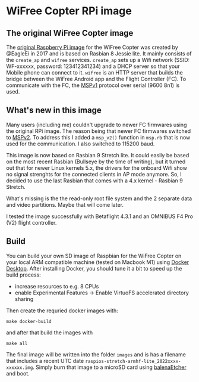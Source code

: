 # WiFree Copter RPi image

## The original WiFree Copter image

The [original Raspberry Pi image](https://open-diy-projects.com/topic/raspberry-pi-image-installation-und-verkabelung/) for the WiFree Copter was created by @EagleEi in 2017 and is based on Rasbian 8 Jessie lite.
It mainly consists of the `create_ap` and `wifree` services. `create_ap` sets up a Wifi network (SSID: WF-xxxxxx, password: 123412341234) and a DHCP server so that your Mobile phone can connect to it.
`wifree` is an HTTP server that builds the bridge between the WiFree Android app and the Flight Controller (FC).
To communicate with the FC, the [MSPv1](https://ardupilot.org/copter/docs/common-msp-overview.html) protocol over serial (9600 8n1) is used.

## What's new in this image

Many users (including me) couldn't upgrade to newer FC firmwares using the original RPi image.
The reason being that newer FC firmwares switched to [MSPv2](https://github.com/iNavFlight/inav/wiki/MSP-V2).
To address this I added a `msp_v2()` function in `msp.rb` that is now used for the communication.
I also switched to 115200 baud. 

This image is now based on Rasbian 9 Stretch lite. 
It could easily be based on the most recent Rasbian (Bullseye by the time of writing), but it turned out that for newer Linux kernels 5.x, the drivers for the onboard Wifi show no signal strenghts for the connected clients in AP mode anymore. 
So, I decided to use the last Rasbian that comes with a 4.x kernel - Rasbian 9 Stretch.

What's missing is the the read-only root file system and the 2 separate data and video partitions. Maybe that will come later.

I tested the image successfully with Betaflight 4.3.1 and an OMNIBUS F4 Pro (V2) flight controller.

## Build

You can build your own SD image of Raspbian for the WiFree Copter on your local ARM compatible machine (tested on Macbook M1) using [Docker Desktop](https://www.docker.com/get-started/).
After installing Docker, you should tune it a bit to speed up the build process:

 - increase resources to e.g. 8 CPUs
 - enable Experimental Features -> Enable VirtuoFS accelerated directory sharing

Then create the requried docker images with:

```
make docker-build
```

and after that build the images with

```
make all
```

The final image will be written into the folder `images` and is has a filename that includes a recent UTC date
`raspios-stretch-armhf-lite_2022xxxx-xxxxxx.img`. Simply burn that image to a microSD card using [balenaEtcher](https://www.balena.io/etcher/) and boot.

